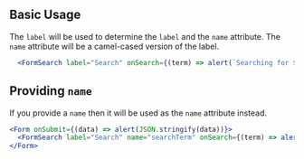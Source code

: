 ## Basic Usage

The `label` will be used to determine the `label` and the `name` attribute.
The `name` attribute will be a camel-cased version of the label.

```jsx
  <FormSearch label="Search" onSearch={(term) => alert(`Searching for ${term}`)} />
```

## Providing `name`

If you provide a `name` then it will be used as the `name` attribute instead.

```jsx
<Form onSubmit={(data) => alert(JSON.stringify(data))}>
  <FormSearch label="Search" name="searchTerm" onSearch={(term) => alert(`Searching for ${term}`)} />
</Form>
```